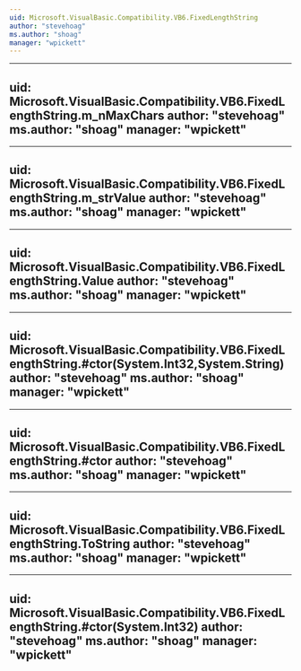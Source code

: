 ```yaml
---
uid: Microsoft.VisualBasic.Compatibility.VB6.FixedLengthString
author: "stevehoag"
ms.author: "shoag"
manager: "wpickett"
---
```


---
uid: Microsoft.VisualBasic.Compatibility.VB6.FixedLengthString.m_nMaxChars
author: "stevehoag"
ms.author: "shoag"
manager: "wpickett"
---

---
uid: Microsoft.VisualBasic.Compatibility.VB6.FixedLengthString.m_strValue
author: "stevehoag"
ms.author: "shoag"
manager: "wpickett"
---

---
uid: Microsoft.VisualBasic.Compatibility.VB6.FixedLengthString.Value
author: "stevehoag"
ms.author: "shoag"
manager: "wpickett"
---

---
uid: Microsoft.VisualBasic.Compatibility.VB6.FixedLengthString.#ctor(System.Int32,System.String)
author: "stevehoag"
ms.author: "shoag"
manager: "wpickett"
---

---
uid: Microsoft.VisualBasic.Compatibility.VB6.FixedLengthString.#ctor
author: "stevehoag"
ms.author: "shoag"
manager: "wpickett"
---

---
uid: Microsoft.VisualBasic.Compatibility.VB6.FixedLengthString.ToString
author: "stevehoag"
ms.author: "shoag"
manager: "wpickett"
---

---
uid: Microsoft.VisualBasic.Compatibility.VB6.FixedLengthString.#ctor(System.Int32)
author: "stevehoag"
ms.author: "shoag"
manager: "wpickett"
---
